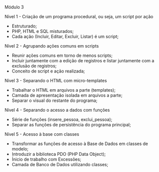 Módulo 3

Nível 1 - Criação de um programa procedural, ou seja, um script por ação

- Estruturado;  
- PHP, HTML e SQL misturados;  
- Cada ação (Incluir, Editar, Excluir, Listar) é um script;  

Nível 2 - Agrupando ações comuns em scripts

- Reunir ações comuns em torno de menos scripts;  
- Incluir juntamente com a edição de registros e listar juntamente com a exclusão de registros;   
- Conceito de script e ação realizada;</li>

Nível 3 - Separando o HTML com micro-templates

- Trabalhar o HTML em arquivos a parte (templates);
- Camada de apresentação isolada em arquivos a parte;
- Separar o visual do restante do programa;

Nível 4 - Separando o acesso a dados com funções

- Série de funções (insere_pessoa, exclui_pessoa);
- Separar as funções de persistência do programa principal;

Nível 5 - Acesso à base com classes

- Transformar as funções de acesso à Base  de Dados em classes de modelo;
- Introduzir a biblioteca PDO (PHP Data Object);
- Ínicio de trabalho com Excessões;
- Camada de Banco de Dados utilizando classes;
